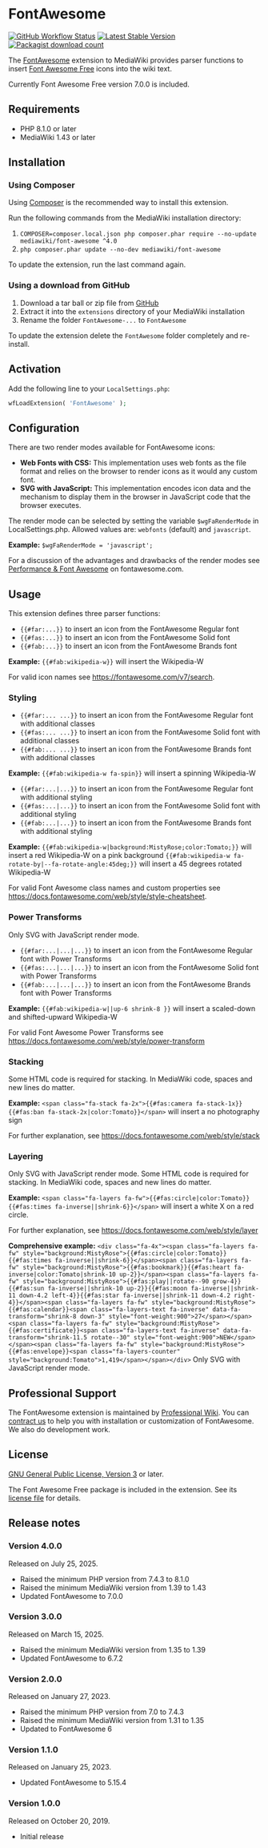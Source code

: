 # FontAwesome

[![GitHub Workflow Status](https://img.shields.io/github/actions/workflow/status/ProfessionalWiki/FontAwesome/ci.yml?branch=master)](https://github.com/ProfessionalWiki/FontAwesome/actions?query=workflow%3ACI)
[![Latest Stable Version](https://poser.pugx.org/mediawiki/font-awesome/v/stable)](https://packagist.org/packages/mediawiki/font-awesome)
[![Packagist download count](https://poser.pugx.org/mediawiki/font-awesome/downloads)](https://packagist.org/packages/mediawiki/font-awesome)

The [FontAwesome][mw-font-awesome] extension to MediaWiki provides parser
functions to insert [Font Awesome Free][font-awesome] icons into the wiki text.

Currently Font Awesome Free version 7.0.0 is included.

## Requirements

- PHP 8.1.0 or later
- MediaWiki 1.43 or later

## Installation

### Using Composer

Using [Composer][composer] is the recommended way to install this extension.

Run the following commands from the MediaWiki installation directory:

1. `COMPOSER=composer.local.json php composer.phar require --no-update mediawiki/font-awesome ^4.0`
2. `php composer.phar update --no-dev mediawiki/font-awesome`

To update the extension, run the last command again.

### Using a download from GitHub

1. Download a tar ball or zip file from [GitHub](https://github.com/ProfessionalWiki/FontAwesome/releases/latest)
2. Extract it into the `extensions` directory of your MediaWiki installation
3. Rename the folder `FontAwesome-...` to `FontAwesome`

To update the extension delete the `FontAwesome` folder completely and re-install.

## Activation

Add the following line to your `LocalSettings.php`:
```php
wfLoadExtension( 'FontAwesome' );
```

## Configuration

There are two render modes available for FontAwesome icons:
* **Web Fonts with CSS:** This implementation uses web fonts as the file format and relies on the browser to render icons as it would any custom font.
* **SVG with JavaScript:** This implementation encodes icon data and the mechanism to display them in the browser in JavaScript code that the browser executes.

The render mode can be selected by setting the variable `$wgFaRenderMode` in
LocalSettings.php. Allowed values are: `webfonts` (default) and `javascript`.

**Example:** `$wgFaRenderMode = 'javascript';`

For a discussion of the advantages and drawbacks of the render modes see
[Performance & Font Awesome](https://fontawesome.com/how-to-use/on-the-web/other-topics/performance)
on fontawesome.com.

## Usage

This extension defines three parser functions:
* `{{#far:...}}` to insert an icon from the FontAwesome Regular font
* `{{#fas:...}}` to insert an icon from the FontAwesome Solid font
* `{{#fab:...}}` to insert an icon from the FontAwesome Brands font

**Example:**
`{{#fab:wikipedia-w}}` will insert the Wikipedia-W

For valid icon names see https://fontawesome.com/v7/search.

### Styling
* `{{#far:... ...}}` to insert an icon from the FontAwesome Regular font with additional classes
* `{{#fas:... ...}}` to insert an icon from the FontAwesome Solid font with additional classes
* `{{#fab:... ...}}` to insert an icon from the FontAwesome Brands font with additional classes

**Example:**
`{{#fab:wikipedia-w fa-spin}}` will insert a spinning Wikipedia-W

* `{{#far:...|...}}` to insert an icon from the FontAwesome Regular font with additional styling
* `{{#fas:...|...}}` to insert an icon from the FontAwesome Solid font with additional styling
* `{{#fab:...|...}}` to insert an icon from the FontAwesome Brands font with additional styling

**Example:**
`{{#fab:wikipedia-w|background:MistyRose;color:Tomato;}}` will insert a red Wikipedia-W on a pink background
`{{#fab:wikipedia-w fa-rotate-by|--fa-rotate-angle:45deg;}}` will insert a 45 degrees rotated Wikipedia-W

For valid Font Awesome class names and custom properties see https://docs.fontawesome.com/web/style/style-cheatsheet.

### Power Transforms
Only SVG with JavaScript render mode.
* `{{#far:...|...|...}}` to insert an icon from the FontAwesome Regular font with Power Transforms
* `{{#fas:...|...|...}}` to insert an icon from the FontAwesome Solid font with Power Transforms
* `{{#fab:...|...|...}}` to insert an icon from the FontAwesome Brands font with Power Transforms

**Example:**
`{{#fab:wikipedia-w||up-6 shrink-8 }}` will insert a scaled-down and shifted-upward Wikipedia-W

For valid Font Awesome Power Transforms see https://docs.fontawesome.com/web/style/power-transform

### Stacking
Some HTML code is required for stacking. In MediaWiki code, spaces and new lines do matter.

**Example:**
`<span class="fa-stack fa-2x">{{#fas:camera fa-stack-1x}}{{#fas:ban fa-stack-2x|color:Tomato}}</span>` will insert a no photography sign

For further explanation, see https://docs.fontawesome.com/web/style/stack

### Layering
Only SVG with JavaScript render mode. Some HTML code is required for stacking. In MediaWiki code, spaces and new lines do matter.

**Example:**
`<span class="fa-layers fa-fw">{{#fas:circle|color:Tomato}}{{#fas:times fa-inverse||shrink-6}}</span>` will insert a white X on a red circle.

For further explanation, see https://docs.fontawesome.com/web/style/layer

**Comprehensive example:**
`<div class="fa-4x"><span class="fa-layers fa-fw" style="background:MistyRose">{{#fas:circle|color:Tomato}}{{#fas:times fa-inverse||shrink-6}}</span><span class="fa-layers fa-fw" style="background:MistyRose">{{#fas:bookmark}}{{#fas:heart fa-inverse|color:Tomato|shrink-10 up-2}}</span><span class="fa-layers fa-fw" style="background:MistyRose">{{#fas:play||rotate--90 grow-4}}{{#fas:sun fa-inverse||shrink-10 up-2}}{{#fas:moon fa-inverse||shrink-11 down-4.2 left-4}}{{#fas:star fa-inverse||shrink-11 down-4.2 right-4}}</span><span class="fa-layers fa-fw" style="background:MistyRose">{{#fas:calendar}}<span class="fa-layers-text fa-inverse" data-fa-transform="shrink-8 down-3" style="font-weight:900">27</span></span><span class="fa-layers fa-fw" style="background:MistyRose">{{#fas:certificate}}<span class="fa-layers-text fa-inverse" data-fa-transform="shrink-11.5 rotate--30" style="font-weight:900">NEW</span></span><span class="fa-layers fa-fw" style="background:MistyRose">{{#fas:envelope}}<span class="fa-layers-counter" style="background:Tomato">1,419</span></span></div>`
Only SVG with JavaScript render mode.

## Professional Support

The FontAwesome extension is maintained by [Professional Wiki](https://professional.wiki).
You can [contract us][contact-form] to help you with installation or customization of FontAwesome.
We also do development work.

## License

[GNU General Public License, Version 3][license] or later.

The Font Awesome Free package is included in the extension. See its
[license file][font-awesome-license] for details.

[license]: https://www.gnu.org/copyleft/gpl.html
[font-awesome-license]: ./res/fontawesome/LICENSE.txt
[mw-font-awesome]: https://www.mediawiki.org/wiki/Extension:FontAwesome
[font-awesome]: https://fontawesome.com/
[composer]: https://getcomposer.org/
[contact-form]: https://professional.wiki/en/contact

## Release notes

### Version 4.0.0

Released on July 25, 2025.

* Raised the minimum PHP version from 7.4.3 to 8.1.0
* Raised the minimum MediaWiki version from 1.39 to 1.43
* Updated FontAwesome to 7.0.0

### Version 3.0.0

Released on March 15, 2025.

* Raised the minimum MediaWiki version from 1.35 to 1.39
* Updated FontAwesome to 6.7.2

### Version 2.0.0

Released on January 27, 2023.

* Raised the minimum PHP version from 7.0 to 7.4.3
* Raised the minimum MediaWiki version from 1.31 to 1.35
* Updated to FontAwesome 6

### Version 1.1.0

Released on January 25, 2023.

* Updated FontAwesome to 5.15.4

### Version 1.0.0

Released on October 20, 2019.

* Initial release
